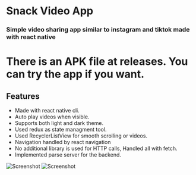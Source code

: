 # Snack Video App

### Simple video sharing app similar to instagram and tiktok made with react native
# There is an APK file at releases. You can try the app if you want.

## Features

- Made with react native cli.
- Auto play videos when visible.
- Supports both light and dark theme.
- Used redux as state managment tool.
- Used RecyclerListView for smooth scrolling or videos.
- Navigation handled by react navigation
- No additional library is used for HTTP calls, Handled all with fetch.
- Implemented parse server for the backend.

![Screenshot](https://raw.githubusercontent.com/uzaysan/SnackVideoApp/main/screenshots/photo_2021-07-26_15-21-35.jpg)
![Screenshot](https://raw.githubusercontent.com/uzaysan/SnackVideoApp/main/screenshots/photo_2021-07-26_15-21-21.jpg)
